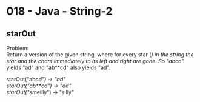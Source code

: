 018 - Java - String-2
=====================


starOut
----------

Problem:  
Return a version of the given string, where for every star (*) in the string the star and the chars immediately to its left and right are gone. So "ab*cd" yields "ad" and "ab**cd" also yields "ad". 
>
starOut("ab*cd") → "ad"  
starOut("ab**cd") → "ad"  
starOut("sm*eilly") → "silly"  
